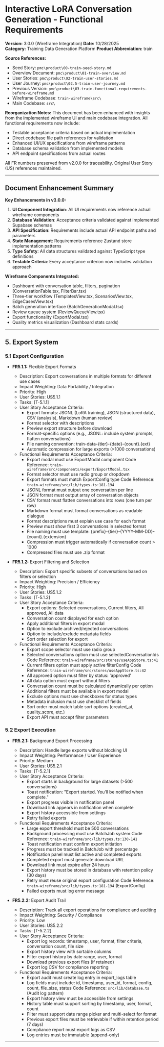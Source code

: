 # Interactive LoRA Conversation Generation - Functional Requirements
**Version:** 3.0.0 (Wireframe Integration)
**Date:** 10/28/2025  
**Category:** Training Data Generation Platform
**Product Abbreviation:** train

**Source References:**
- Seed Story: `pmc\product\00-train-seed-story.md`
- Overview Document: `pmc\product\01-train-overview.md`
- User Stories: `pmc\product\02-train-user-stories.md`
- User Journey: `pmc\product\02.5-train-user-journey.md`
- Previous Version: `pmc\product\03-train-functional-requirements-before-wireframe.md`
- Wireframe Codebase: `train-wireframe\src\`
- Main Codebase: `src\`

**Reorganization Notes:**
This document has been enhanced with insights from the implemented wireframe UI and main codebase integration. All functional requirements now include:
- Testable acceptance criteria based on actual implementation
- Direct codebase file path references for validation
- Enhanced UI/UX specifications from wireframe patterns
- Database schema validation from implemented models
- API endpoint specifications from actual routes

All FR numbers preserved from v2.0.0 for traceability. Original User Story (US) references maintained.

---

## Document Enhancement Summary

**Key Enhancements in v3.0.0:**
1. **UI Component Integration**: All UI requirements now reference actual wireframe components
2. **Database Validation**: Acceptance criteria validated against implemented Supabase schemas  
3. **API Specification**: Requirements include actual API endpoint paths and parameters
4. **State Management**: Requirements reference Zustand store implementation patterns
5. **Type Safety**: All data structures validated against TypeScript type definitions
6. **Testable Criteria**: Every acceptance criterion now includes validation approach

**Wireframe Components Integrated:**
- Dashboard with conversation table, filters, pagination (ConversationTable.tsx, FilterBar.tsx)
- Three-tier workflow (TemplatesView.tsx, ScenariosView.tsx, EdgeCasesView.tsx)
- Batch generation interface (BatchGenerationModal.tsx)
- Review queue system (ReviewQueueView.tsx)
- Export functionality (ExportModal.tsx)
- Quality metrics visualization (Dashboard stats cards)

---


## 5. Export System

### 5.1 Export Configuration

- **FR5.1.1:** Flexible Export Formats
  * Description: Export conversations in multiple formats for different use cases
  * Impact Weighting: Data Portability / Integration
  * Priority: High
  * User Stories: US5.1.1
  * Tasks: [T-5.1.1]
  * User Story Acceptance Criteria:
    - Export formats: JSONL (LoRA training), JSON (structured data), CSV (analysis), Markdown (human review)
    - Format selector with descriptions
    - Preview export structure before download
    - Format-specific options (e.g., JSONL: include system prompts, flatten conversations)
    - File naming convention: train-data-{tier}-{date}-{count}.{ext}
    - Automatic compression for large exports (>1000 conversations)
  * Functional Requirements Acceptance Criteria:
    - Export modal must use ExportModal component
      Code Reference: `train-wireframe/src/components/export/ExportModal.tsx`
    - Format selector must use radio group or dropdown
    - Export formats must match ExportConfig type
      Code Reference: `train-wireframe/src/lib/types.ts:181-194`
    - JSONL format must output one conversation per line
    - JSON format must output array of conversation objects
    - CSV format must flatten conversations into rows (one turn per row)
    - Markdown format must format conversations as readable dialogue
    - Format descriptions must explain use case for each format
    - Preview must show first 3 conversations in selected format
    - File naming must use template: {prefix}-{tier}-{YYYY-MM-DD}-{count}.{extension}
    - Compression must trigger automatically if conversation count > 1000
    - Compressed files must use .zip format

- **FR5.1.2:** Export Filtering and Selection
  * Description: Export specific subsets of conversations based on filters or selection
  * Impact Weighting: Precision / Efficiency
  * Priority: High
  * User Stories: US5.1.2
  * Tasks: [T-5.1.2]
  * User Story Acceptance Criteria:
    - Export options: Selected conversations, Current filters, All approved, All data
    - Conversation count displayed for each option
    - Apply additional filters in export modal
    - Option to exclude archived/rejected conversations
    - Option to include/exclude metadata fields
    - Sort order selection for export
  * Functional Requirements Acceptance Criteria:
    - Export scope selector must use radio group
    - Selected conversations option must use selectedConversationIds
      Code Reference: `train-wireframe/src/stores/useAppStore.ts:41`
    - Current filters option must apply active filterConfig
      Code Reference: `train-wireframe/src/stores/useAppStore.ts:42`
    - All approved option must filter by status: 'approved'
    - All data option must export without filters
    - Conversation count must be calculated dynamically per option
    - Additional filters must be available in export modal
    - Exclude options must use checkboxes for status types
    - Metadata inclusion must use checklist of fields
    - Sort order must match table sort options (created_at, quality_score, etc.)
    - Export API must accept filter parameters

### 5.2 Export Execution

- **FR5.2.1:** Background Export Processing
  * Description: Handle large exports without blocking UI
  * Impact Weighting: Performance / User Experience
  * Priority: Medium
  * User Stories: US5.2.1
  * Tasks: [T-5.2.1]
  * User Story Acceptance Criteria:
    - Export starts in background for large datasets (>500 conversations)
    - Toast notification: "Export started. You'll be notified when complete."
    - Export progress visible in notification panel
    - Download link appears in notification when complete
    - Export history accessible from settings
    - Retry failed exports
  * Functional Requirements Acceptance Criteria:
    - Large export threshold must be 500 conversations
    - Background processing must use BatchJob system
      Code Reference: `train-wireframe/src/lib/types.ts:130-141`
    - Toast notification must confirm export initiation
    - Progress must be tracked in BatchJob with percentage
    - Notification panel must list active and completed exports
    - Completed export must generate download URL
    - Download link must expire after 24 hours
    - Export history must be stored in database with retention policy (30 days)
    - Retry must reuse original export configuration
      Code Reference: `train-wireframe/src/lib/types.ts:181-194` (ExportConfig)
    - Failed exports must log error message

- **FR5.2.2:** Export Audit Trail
  * Description: Track all export operations for compliance and auditing
  * Impact Weighting: Security / Compliance
  * Priority: Low
  * User Stories: US5.2.2
  * Tasks: [T-5.2.2]
  * User Story Acceptance Criteria:
    - Export log records: timestamp, user, format, filter criteria, conversation count, file size
    - Export history view with sortable columns
    - Filter export history by date range, user, format
    - Download previous export files (if retained)
    - Export log CSV for compliance reporting
  * Functional Requirements Acceptance Criteria:
    - Export audit must create log entry in export_logs table
    - Log fields must include: id, timestamp, user_id, format, config, count, file_size, status
      Code Reference: `src/lib/database.ts` (Audit log pattern)
    - Export history view must be accessible from settings
    - History table must support sorting by timestamp, user, format, count
    - Filter must support date range picker and multi-select for format
    - Previous export files must be retrievable if within retention period (7 days)
    - Compliance report must export logs as CSV
    - Log entries must be immutable (append-only)

---
